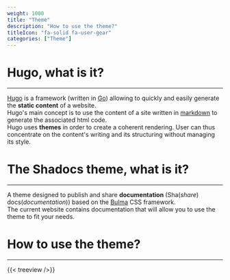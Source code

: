 ```yaml
---
weight: 1000
title: "Theme"
description: "How to use the theme?"
titleIcon: "fa-solid fa-user-gear"
categories: ["Theme"]
---
```


# Hugo, what is it?
---

[Hugo](https://gohugo.io/) is a framework (written in [Go](https://golang.org/)) allowing to quickly and easily generate the **static content** of a website.  
Hugo's main concept is to use the content of a site written in [markdown](../markdown/) to generate the associated html code.  
Hugo uses **themes** in order to create a coherent rendering. User can thus concentrate on the content's writing and its structuring without managing its style.

# The Shadocs theme, what is it?
---

A theme designed to publish and share **documentation** (Sha(*share*) docs(*documentation*)) based on the [Bulma](https://bulma.io/) CSS framework.  
The current website contains documentation that will allow you to use the theme to fit your needs.

# How to use the theme?
---

{{< treeview />}}

